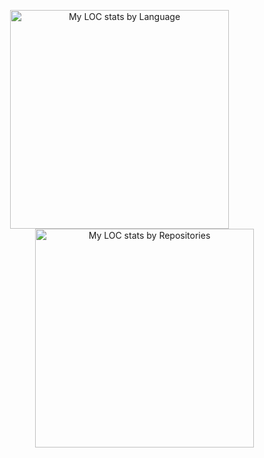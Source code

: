 <p align="center">
  <img src="https://api.githubtrends.io/user/svg/PantheraNestah/langs?time_range=one_year&loc_metric=changed&theme=bright_lights" alt="My LOC stats by Language" width="350" style="margin-right: 40px;" />
  <img src="https://api.githubtrends.io/user/svg/PantheraNestah/repos?time_range=one_year&loc_metric=changed&theme=synthwaves" alt="My LOC stats by Repositories" width="350"style="margin-left: 40px;" />
</p>

<!--
![My LOC stats by Language](https://api.githubtrends.io/user/svg/PantheraNestah/langs?time_range=one_year&loc_metric=changed&theme=bright_lights) ![My LOC stats by Repositories](https://api.githubtrends.io/user/svg/PantheraNestah/repos?time_range=one_year&loc_metric=changed&theme=synthwaves)
-->
<!--
**PantheraNestah/PantheraNestah** is a ✨ _special_ ✨ repository because its `README.md` (this file) appears on your GitHub profile.

Here are some ideas to get you started:

- 🔭 I’m currently working on ...
- 🌱 I’m currently learning ...
- 👯 I’m looking to collaborate on ...
- 🤔 I’m looking for help with ...
- 💬 Ask me about ...
- 📫 How to reach me: ...
- 😄 Pronouns: ...
- ⚡ Fun fact: ...
-->
